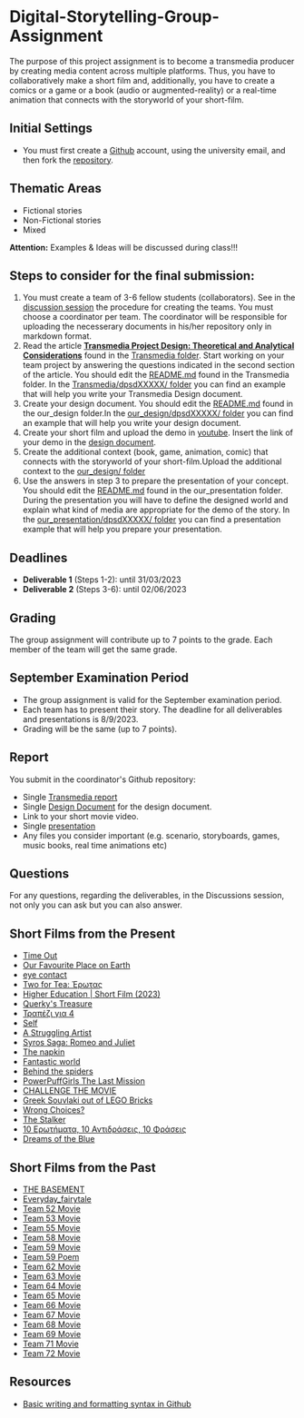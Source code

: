 # Digital-Storytelling-Group-Assignment

The purpose of this project assignment is to become a transmedia producer by creating media content across multiple platforms. Thus, you have to collaboratively make a short film and, additionally, you have to create a comics or a game or a book (audio or augmented-reality) or a real-time animation that connects with the storyworld of your short-film.

## Initial Settings
- You must first create a [Github](https://github.com/) account, using the university email, and then fork the [repository](https://github.com/merkourisa/Digital-Storytelling-Group-Assignment).

## Thematic Areas
- Fictional stories
- Non-Fictional stories
- Mixed

**Attention:** Examples & Ideas will be discussed during class!!!

## Steps to consider for the final submission:
1.	You must create a team of 3-6 fellow students (collaborators). See in the [discussion session](https://github.com/merkourisa/Digital-Storytelling-Group-Assignment/discussions/1) the procedure for creating the teams. You must choose a coordinator per team. The coordinator will be responsible for uploading the necesserary documents in his/her repository only in markdown format.
2.	Read the article [**Transmedia Project Design: Theoretical and Analytical Considerations**](Transmedia/transmedia_project_design.PDF) found in the [Transmedia folder](Transmedia/). Start working on your team project by answering the questions indicated in the second section of the article. You should edit the [README.md](Transmedia/README.md) found in the Transmedia folder. In the [Transmedia/dpsdXXXXX/ folder](Transmedia/dpsdXXXXX/) you can find an example that will help you write your Transmedia Design document.
3. Create your design document. You should edit the [README.md](our_design/README.md) found in the our_design folder.In the [our_design/dpsdXXXXX/ folder](our_design/dpsdXXXXX/) you can find an example that will help you write your design document.
4. Create your short film and upload the demo in [youtube](https://www.youtube.com/). Insert the link of your demo in the [design document](our_design/README.md).
5. Create the additional context (book, game, animation, comic) that connects with the storyworld of your short-film.Upload the additional context to the [our_design/ folder](our_design/)  
6. Use the answers in step 3 to prepare the presentation of your concept. You should edit the [README.md](our_presentation/README.md) found in the our_presentation folder. During the presentation you will have to define the designed world and explain what kind of media are appropriate for the demo of the story. In the [our_presentation/dpsdXXXXX/ folder](our_presentation/dpsdXXXXX/) you can find a presentation example that will help you prepare your presentation.

## Deadlines
- **Deliverable 1**  (Steps 1-2):     until 31/03/2023
- **Deliverable 2**  (Steps 3-6):     until 02/06/2023

## Grading 
The group assignment will contribute up to 7 points to the grade. Each member of the team will get the same grade.

## September Examination Period
- The group assignment is valid for the September examination period.
- Each team has to present their story. The deadline for all deliverables and presentations is 8/9/2023. 
- Grading will be the same (up to 7 points).

## Report
You submit in the coordinator's Github repository:
- Single [Transmedia report](Transmedia/README.md)
- Single [Design Document](our_design/README.md) for the design document. 
- Link to your short movie video.
- Single [presentation](our_presentation/README.md)
- Any files you consider important (e.g. scenario, storyboards, games, music books, real time animations etc) 

## Questions

For any questions, regarding the deliverables, in the Discussions session, not only you can ask but you can also answer. 

## Short Films from the Present
- [Time Out](https://www.youtube.com/watch?v=fvEtnF30FW8)
- [Our Favourite Place on Earth](https://www.youtube.com/watch?v=XqAV9YPdas0)
- [eye contact](https://www.youtube.com/watch?v=jEbomFPJs2k)
- [Two for Tea: Έρωτας](https://www.youtube.com/watch?v=MraQIs81NiQ)
- [Higher Education | Short Film (2023)](https://www.youtube.com/watch?v=bc04u66Ivcg)
- [Querky's Treasure](https://www.youtube.com/watch?v=OqKA6UkUlKs)
- [Τραπέζι για 4](https://www.youtube.com/watch?v=lpHfo-lu0Ko)
- [Self](https://www.youtube.com/watch?v=zwgSVXj_yWU)
- [A Struggling Artist](https://www.youtube.com/watch?v=osTQKIYznfU)
- [Syros Saga: Romeo and Juliet](https://www.youtube.com/watch?v=v05EKYTmJDM)
- [The napkin](https://www.youtube.com/watch?v=BIGyMqpHrJs)
- [Fantastic world](https://www.youtube.com/watch?v=j-7Gx280qXY)
- [Behind the spiders](https://www.youtube.com/watch?v=TG4BJjcgo98)
- [PowerPuffGirls The Last Mission](https://www.youtube.com/watch?v=Jk2zhc07Ti0)
- [CHALLENGE THE MOVIE](https://www.youtube.com/watch?v=pLjKl_ncVrM)
- [Greek Souvlaki out of LEGO Bricks](https://www.youtube.com/watch?v=Muk_bxGY9eM)
- [Wrong Choices?](https://www.youtube.com/watch?v=oJPZtuFyLb0)
- [The Stalker](https://www.youtube.com/watch?v=E8emD6E6W7c)
- [10 Ερωτήματα, 10 Αντιδράσεις, 10 Φράσεις](https://www.youtube.com/watch?v=OjY0Kr_76jo)
- [Dreams of the Blue](https://www.youtube.com/watch?v=LUvd199--44&t=3s) 

## Short Films from the Past
- [THE BASEMENT](https://www.youtube.com/watch?v=6yT7EdUSN5M)
- [Everyday_fairytale](https://drive.google.com/file/d/1ie70OirumXJMxRya6I_9pRdlgcUw0NX-/view)
- [Team 52 Movie](https://www.youtube.com/watch?v=AAUE6iDslLI)
- [Team 53 Movie](https://www.youtube.com/watch?v=MOX14rD1fN8)
- [Team 55 Movie](https://www.youtube.com/watch?v=2D7LWxjYFxE)
- [Team 58 Movie](https://www.youtube.com/watch?v=BtAM5yqtvXw)
- [Team 59 Movie](https://www.youtube.com/watch?v=VsuMPA9xsqs)
- [Team 59 Poem](https://www.youtube.com/watch?v=j4rzx4MxN6U)
- [Team 62 Movie](https://www.youtube.com/watch?v=Uimto_xT9Nw)
- [Team 63 Movie](https://www.youtube.com/watch?v=lGuykm58jYU)
- [Team 64 Movie](https://www.youtube.com/watch?v=2Gf-6rvSXak)
- [Team 65 Movie](https://drive.google.com/file/d/1BGKL_pymjRnq0gbJGEX6qs4-1YKeSEwb/view)
- [Team 66 Movie](https://www.youtube.com/watch?v=glcxDrLzE3c)
- [Team 67 Movie](https://www.youtube.com/watch?v=AI9fv5fBOSg)
- [Team 68 Movie](https://www.youtube.com/watch?v=5WVqkL4sKoE)
- [Team 69 Movie](https://www.youtube.com/watch?v=-8XipnfXXMM)
- [Team 71 Movie](https://www.youtube.com/watch?v=GEQVevFOM1E)
- [Team 72 Movie](https://www.youtube.com/watch?v=eWsIMo9eb7w)

## Resources

- [Basic writing and formatting syntax in Github](https://docs.github.com/en/get-started/writing-on-github/getting-started-with-writing-and-formatting-on-github/basic-writing-and-formatting-syntax)

